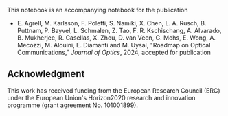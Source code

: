 This notebook is an accompanying notebook for the publication
* E. Agrell, M. Karlsson, F. Poletti, S. Namiki, X. Chen, L. A. Rusch, B. Puttnam, P. Bayvel, L. Schmalen, Z. Tao, F. R. Kschischang, A. Alvarado, B. Mukherjee, R. Casellas, X. Zhou, D. van Veen, G. Mohs, E. Wong, A. Mecozzi, M. Alouini, E. Diamanti and M. Uysal, "Roadmap on Optical Communications," _Journal of Optics_, 2024, accepted for publication

  
## Acknowledgment
This  work  has  received  funding  from  the  European  Research Council (ERC) under the European Union's Horizon2020 research and innovation programme (grant agreement No. 101001899).
